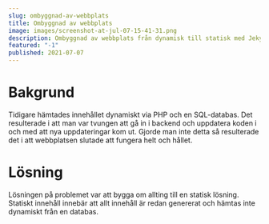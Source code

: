 ```yaml
---
slug: ombyggnad-av-webbplats
title: Ombyggnad av webbplats
image: images/screenshot-at-jul-07-15-41-31.png
description: Ombyggnad av webbplats från dynamisk till statisk med Jekyll.
featured: "-1"
published: 2021-07-07
---
```

# Bakgrund

Tidigare hämtades innehållet dynamiskt via PHP och en SQL-databas. Det resulterade i att man var tvungen att gå in i backend och uppdatera koden i och med att nya uppdateringar kom ut. Gjorde man inte detta så resulterade det i att webbplatsen slutade att fungera helt och hållet.

# Lösning

Lösningen på problemet var att bygga om allting till en statisk lösning. Statiskt innehåll innebär att allt innehåll är redan genererat och hämtas inte dynamiskt från en databas.
